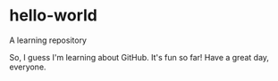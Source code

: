 # hello-world
A learning repository

So, I guess I'm learning about GitHub. It's fun so far!
Have a great day, everyone.
